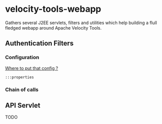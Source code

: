 # velocity-tools-webapp

Gathers several J2EE servlets, filters and utilities which help building a flull fledged webapp around Apache Velocity Tools.

## Authentication Filters

### Configuration

[Where to put that config ?](...)

    :::properties


### Chain of calls

## API Servlet

TODO
